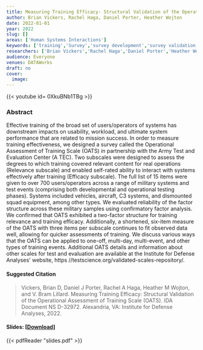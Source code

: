 ```yaml
---
title: Measuring Training Efficacy- Structural Validation of the Operational Assessment of Training Scale
author: Brian Vickers, Rachel Haga, Daniel Porter, Heather Wojton
date: 2022-01-01
year: 2022
slug: []
areas: ['Human Systems Interactions']
keywords: ['training','Survey','survey development','survey validation','HumanSystems Interactions (HSI)']
researchers: ['Brian Vickers','Rachel Haga','Daniel Porter','Heather Wojton']
audience: Everyone
venues: DATAWorks
draft: no
cover:
  image: 
---
```


{{< youtube id= 0XkuBNb1TBg >}}

### Abstract
Effective training of the broad set of users/operators of systems has downstream impacts on usability, workload, and ultimate system performance that are related to mission success. In order to measure training effectiveness, we designed a survey called the Operational Assessment of Training Scale (OATS) in partnership with the Army Test and Evaluation Center (A TEC). Two subscales were designed to assess the degrees to which training covered relevant content for real operations (Relevance subscale) and enabled self-rated ability to interact with systems effectively after training (Efficacy subscale). The full list of 15 items were given to over 700 users/operators across a range of military systems and test events (comprising both developmental and operational testing phases). Systems included vehicles, aircraft, C3 systems, and dismounted squad equipment, among other types. We evaluated reliability of the factor structure across these military samples using confirmatory factor analysis. We confirmed that OATS exhibited a two-factor structure for training relevance and training efficacy. Additionally, a shortened, six-item measure of the OATS with three items per subscale continues to fit observed data well, allowing for quicker assessments of training. We discuss various ways that the OATS can be applied to one-off, multi-day, multi-event, and other types of training events. Additional OATS details and information about other scales for test and evaluation are available at the Institute for Defense Analyses' website, https //testscience.org/validated-scales-repository/.

#### Suggested Citation
> Vickers, Brian D, Daniel J Porter, Rachel A Haga, Heather M Wojton, and V. Bram Lillard. Measuring Training Efficacy: Structural Validation of the Operational Assessment of Training Scale (OATS). IDA Document NS D-32972. Alexandria, VA: Institute for Defense Analyses, 2022.

#### Slides: [[Download](slides.pdf)]
{{< pdfReader "slides.pdf" >}}




